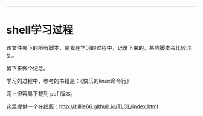 
---
# shell学习过程

该文件夹下的所有脚本，是我在学习的过程中，记录下来的，某些脚本会比较混乱。

留下来做个纪念。

学习的过程中，参考的书籍是：《快乐的linux命令行》

网上很容易下载到 pdf 版本。

这里提供一个在线版：http://billie66.github.io/TLCL/index.html